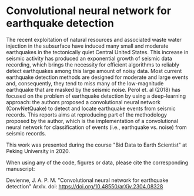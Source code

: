 # Convolutional neural network for earthquake detection

The recent exploitation of natural resources and associated waste water injection in the subsurface have induced many small and moderate earthquakes in the tectonically quiet Central United States. This increase in seismic activity has produced an exponential growth of seismic data recording, which brings the necessity for efficient algorithms to reliably detect earthquakes among this large amount of noisy data. Most current earthquake detection methods are designed for moderate and large events and, consequently, they tend to miss many of the low-magnitude earthquake that are masked by the seismic noise. Perol et. al (2018) has focused on the problem of earthquake detection by using a deep-learning approach: the authors proposed a convolutional neural network (ConvNetQuake) to detect and locate earthquake events from seismic records. This reports aims at reproducing part of the methodology proposed by the author, which is the implementation of a convolutional neural network for classification of events (i.e., earthquake vs. noise) from seismic records.

This work was presented during the course "Bid Data to Earth Scientist" at Peking University in 2020.

When using any of the code, figures or data, please cite the corresponding manuscript:

Devienne, J. A. P. M. "Convolutional neural network for earthquake detection" ArxIv. doi: https://doi.org/10.48550/arXiv.2304.08328
